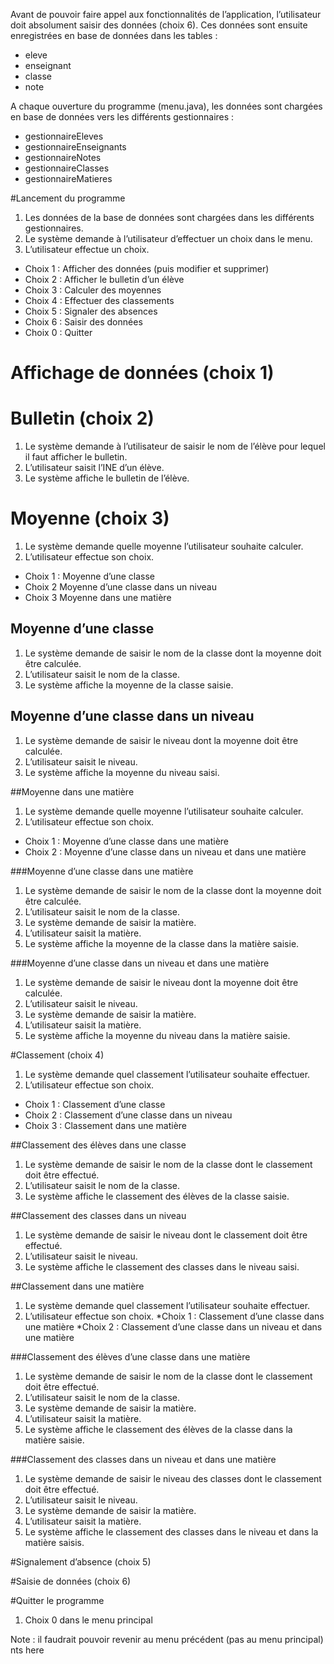 Avant de pouvoir faire appel aux fonctionnalités de l’application, l’utilisateur doit absolument saisir des données (choix 6). Ces données sont ensuite enregistrées en base de données dans les tables : 
* eleve
* enseignant
* classe
* note 

A chaque ouverture du programme (menu.java), les données sont chargées en base de données vers les différents gestionnaires : 
* gestionnaireEleves
*	gestionnaireEnseignants
*	gestionnaireNotes
*	gestionnaireClasses
*	gestionnaireMatieres

#Lancement du programme
1.	Les données de la base de données sont chargées dans les différents gestionnaires.
2.	Le système demande à l’utilisateur d’effectuer un choix dans le menu.
3.	L’utilisateur effectue un choix.
*	Choix 1 : Afficher des données (puis modifier et supprimer)
*	Choix 2 : Afficher le bulletin d’un élève
*	Choix 3 : Calculer des moyennes
* Choix 4 : Effectuer des classements
*	Choix 5 : Signaler des absences
*	Choix 6 : Saisir des données
*	Choix 0 : Quitter

# Affichage de données (choix 1)

# Bulletin (choix 2)
1.	Le système demande à l’utilisateur de saisir le nom de l’élève pour lequel il faut afficher le bulletin.
2.	L’utilisateur saisit l’INE d’un élève.
3.	Le système affiche le bulletin de l’élève.

# Moyenne (choix 3)
1.	Le système demande quelle moyenne l’utilisateur souhaite calculer.
2.	L’utilisateur effectue son choix.
*	Choix 1 : Moyenne d’une classe
*	Choix 2 Moyenne d’une classe dans un niveau
*	Choix 3 Moyenne dans une matière

## Moyenne d’une classe
1.	Le système demande de saisir le nom de la classe dont la moyenne doit être calculée.
2.	L’utilisateur saisit le nom de la classe.
3.	Le système affiche la moyenne de la classe saisie.

## Moyenne d’une classe dans un niveau
1.	Le système demande de saisir le niveau dont la moyenne doit être calculée.
2.	L’utilisateur saisit le niveau.
3.	Le système affiche la moyenne du niveau saisi.

##Moyenne dans une matière
1.	Le système demande quelle moyenne l’utilisateur souhaite calculer.
2.	L’utilisateur effectue son choix.
* Choix 1 : Moyenne d’une classe dans une matière
* Choix 2 : Moyenne d’une classe dans un niveau et dans une matière

###Moyenne d’une classe dans une matière
1.	Le système demande de saisir le nom de la classe dont la moyenne doit être calculée.
2.	L’utilisateur saisit le nom de la classe.
3.	Le système demande de saisir la matière.
4.	L’utilisateur saisit la matière.
5.	Le système affiche la moyenne de la classe dans la matière saisie.

###Moyenne d’une classe dans un niveau et dans une matière
1.	Le système demande de saisir le niveau dont la moyenne doit être calculée.
2.	L’utilisateur saisit le niveau.
3.	Le système demande de saisir la matière.
4.	L’utilisateur saisit la matière.
5.	Le système affiche la moyenne du niveau dans la matière saisie.

#Classement (choix 4)
1.	Le système demande quel classement l’utilisateur souhaite effectuer.
2.	L’utilisateur effectue son choix.

* Choix 1 : Classement d’une classe
* Choix 2 : Classement d’une classe dans un niveau
* Choix 3 : Classement dans une matière

##Classement des élèves dans une classe
1.	Le système demande de saisir le nom de la classe dont le classement doit être effectué.
2.	L’utilisateur saisit le nom de la classe.
3.	Le système affiche le classement des élèves de la classe saisie.

##Classement des classes dans un niveau
1.	Le système demande de saisir le niveau dont le classement doit être effectué.
2.	L’utilisateur saisit le niveau.
3.	Le système affiche le classement des classes dans le niveau saisi.

##Classement dans une matière
1.	Le système demande quel classement l’utilisateur souhaite effectuer.
2.	L’utilisateur effectue son choix.
*Choix 1 : Classement d’une classe dans une matière
*Choix 2 : Classement d’une classe dans un niveau et dans une matière

###Classement des élèves d’une classe dans une matière
1.	Le système demande de saisir le nom de la classe dont le classement doit être effectué.
2.	L’utilisateur saisit le nom de la classe.
3.	Le système demande de saisir la matière.
4.	L’utilisateur saisit la matière.
5.	Le système affiche le classement des élèves de la classe dans la matière saisie.

###Classement des classes dans un niveau et dans une matière
1.	Le système demande de saisir le niveau des classes dont le classement doit être effectué.
2.	L’utilisateur saisit le niveau.
3.	Le système demande de saisir la matière.
4.	L’utilisateur saisit la matière.
5.	Le système affiche le classement des classes dans le niveau et dans la matière saisis.

#Signalement d’absence (choix 5)

#Saisie de données (choix 6)

#Quitter le programme 
1.	Choix 0 dans le menu principal

Note : il faudrait pouvoir revenir au menu précédent (pas au menu principal)
nts here
